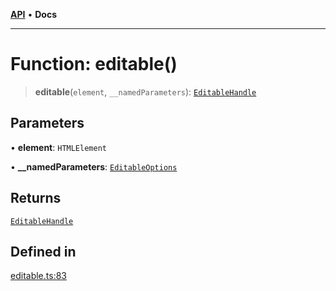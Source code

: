 [**API**](../API.md) • **Docs**

***

# Function: editable()

> **editable**(`element`, `__namedParameters`): [`EditableHandle`](../interfaces/EditableHandle.md)

## Parameters

• **element**: `HTMLElement`

• **\_\_namedParameters**: [`EditableOptions`](../interfaces/EditableOptions.md)

## Returns

[`EditableHandle`](../interfaces/EditableHandle.md)

## Defined in

[editable.ts:83](https://github.com/inokawa/edix/blob/820238f0bcfa46750da7f1cfc712dacb5c04fe41/src/core/editable.ts#L83)
